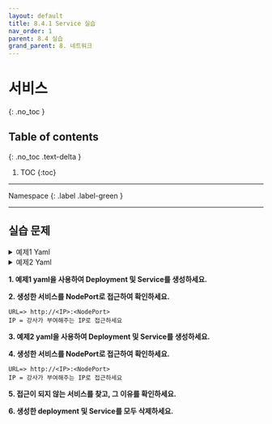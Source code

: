 ```yaml
---
layout: default
title: 8.4.1 Service 실습
nav_order: 1
parent: 8.4 실습
grand_parent: 8. 네트워크
---
```


# 서비스
{: .no_toc }

## Table of contents
{: .no_toc .text-delta }

1. TOC
{:toc}

---

<div class="code-example" markdown="1">
Namespace
{: .label .label-green }
</div>

---
## 실습 문제


<details>
<summary>예제1 Yaml</summary>
  
{% highlight yaml %}

---
apiVersion: apps/v1
kind: Deployment
metadata:
  name: demo-success-apache
  labels:
    app: demo-success-apache
spec:
  replicas: 1
  selector:
    matchLabels:
      app: demo-success-apache
  template:
    metadata:
      labels:
        app: demo-success-apache
    spec:
      containers:
      - name: apache
        image: base.registry.accordions.co.kr:5000/httpd-24-rhel7:2.4-146

---
apiVersion: v1
kind: Service
metadata:
   name: demo-success-apache
spec:
  selector:
    app: demo-success-apache
  ports:
  - name: tcp
    port: 8080
    protocol: TCP
    targetPort: 8080
  type: NodePort

{% endhighlight %}
   
</details>

<details>
<summary>예제2 Yaml</summary>
  
{% highlight yaml %}

---
apiVersion: apps/v1
kind: Deployment
metadata:
  name: demo-failed-apache
  labels:
    app: demo-failed-apache
spec:
  replicas: 1
  selector:
    matchLabels:
      app: demo-failed-apache
  template:
    metadata:
      labels:
        app: demo-failed-apache
    spec:
      containers:
      - name: apache
        image: base.registry.accordions.co.kr:5000/httpd-24-rhel7:2.4-146

---
apiVersion: v1
kind: Service
metadata:
   name: demo-failed-apache
spec:
  selector:
    app: wrong-label-apache
  ports:
  - name: tcp
    port: 8080
    protocol: TCP
    targetPort: 8080
  type: NodePort

{% endhighlight %}
   
</details>


**1. 예제1 yaml을 사용하여 Deployment 및 Service를 생성하세요.**

**2. 생성한 서비스를 NodePort로 접근하여 확인하세요.**

```
URL=> http://<IP>:<NodePort>
IP = 강사가 부여해주는 IP로 접근하세요
```

**3. 예제2 yaml을 사용하여 Deployment 및 Service를 생성하세요.**

**4. 생성한 서비스를 NodePort로 접근하여 확인하세요.**

```
URL=> http://<IP>:<NodePort>
IP = 강사가 부여해주는 IP로 접근하세요
```

**5. 접근이 되지 않는 서비스를 찾고, 그 이유를 확인하세요.**

**6. 생성한 deployment 및 Service를 모두 삭제하세요.**